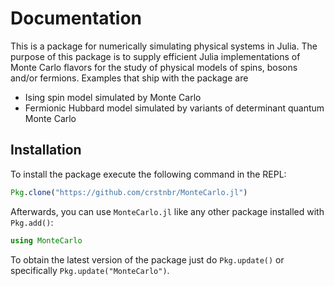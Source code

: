# Documentation

This is a package for numerically simulating physical systems in Julia. The purpose of this package is to supply efficient Julia implementations of Monte Carlo flavors for the study of physical models of spins, bosons and/or fermions. Examples that ship with the package are

* Ising spin model simulated by Monte Carlo
* Fermionic Hubbard model simulated by variants of determinant quantum Monte Carlo

## Installation

To install the package execute the following command in the REPL:
```julia
Pkg.clone("https://github.com/crstnbr/MonteCarlo.jl")
```

Afterwards, you can use `MonteCarlo.jl` like any other package installed with `Pkg.add()`:
```julia
using MonteCarlo
```

To obtain the latest version of the package just do `Pkg.update()` or specifically `Pkg.update("MonteCarlo")`.
